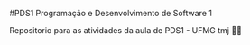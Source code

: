 #PDS1
Programação e Desenvolvimento de Software 1

Repositorio para as atividades da aula de PDS1 - UFMG
tmj 🐱‍👤
